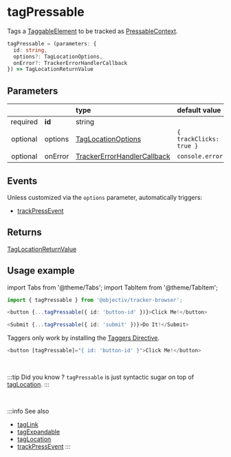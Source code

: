 # tagPressable

Tags a [TaggableElement](/tracking/api-reference/definitions/TaggableElement.md) to be tracked as [PressableContext](/taxonomy/reference/location-contexts/PressableContext.md).

```typescript
tagPressable = (parameters: {
  id: string,
  options?: TagLocationOptions,
  onError?: TrackerErrorHandlerCallback
}) => TagLocationReturnValue
```

## Parameters
|          |          | type                                                                                              | default value
| :-:      | :--      | :--                                                                                               | :--           
| required | **id**   | string                                                                                            |
| optional | options  | [TagLocationOptions](/tracking/api-reference/definitions/TagLocationOptions.md)                   | `{ trackClicks: true }`
| optional | onError  | [TrackerErrorHandlerCallback](/tracking/api-reference/definitions/TrackerErrorHandlerCallback.md) | `console.error`

## Events

Unless customized via the `options` parameter, automatically triggers:

- [trackPressEvent](/tracking/api-reference/eventTrackers/trackPressEvent.md)

## Returns
[TagLocationReturnValue](/tracking/api-reference/definitions/TagLocationReturnValue.md)

## Usage example

import Tabs from '@theme/Tabs';
import TabItem from '@theme/TabItem';

<Tabs>
  <TabItem value="react" label="React" default>

```typescript jsx
import { tagPressable } from '@objectiv/tracker-browser';
```

```typescript jsx
<button {...tagPressable({ id: 'button-id' })}>Click Me!</button>
```

```typescript jsx
<Submit {...tagPressable({ id: 'submit' })}>Do It!</Submit>
```

  </TabItem>
  <TabItem value="angular" label="Angular">

Taggers only work by installing the [Taggers Directive](/tracking/how-to-guides/angular/getting-started.md#optional---configure-taggers-directive).

```typescript jsx
<button [tagPressable]="{ id: 'button-id' }">Click Me!</button>
```

  </TabItem>
</Tabs>

<br />

:::tip Did you know ?
`tagPressable` is just syntactic sugar on top of [tagLocation](/tracking/api-reference/locationTaggers/tagLocation.md).
:::

<br />

:::info See also
- [tagLink](/tracking/api-reference/locationTaggers/tagLink.md)
- [tagExpandable](/tracking/api-reference/locationTaggers/tagExpandable.md)
- [tagLocation](/tracking/api-reference/locationTaggers/tagLocation.md)
- [trackPressEvent](/tracking/api-reference/eventTrackers/trackPressEvent.md)
  :::